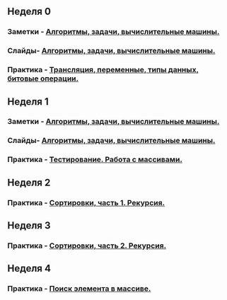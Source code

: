 ## Неделя 0
### Заметки - [Алгоритмы, задачи, вычислительные машины.](0_intro/lection/0_0_plan.md)

### Слайды- [Алгоритмы, задачи, вычислительные машины.](0_intro/lection/slides/0_introduction.pdf)

### Практика - [Трансляция, переменные, типы данных, битовые операции.](0_intro/practice/practice.md)

## Неделя 1
### Заметки - [Алгоритмы, задачи, вычислительные машины.](1_arrays_complexity_testing/lection/1_0_plan.md)

### Слайды- [Алгоритмы, задачи, вычислительные машины.](1_arrays_complexity_testing/lection/slides/1_arrays_complexity_testing.pdf)

### Практика - [Тестирование. Работа с массивами.](1_arrays_complexity_testing/practice/practice.md)

## Неделя 2

### Практика - [Сортировки, часть 1. Рекурсия.](2_sorting_simple/practice/practice.md)

## Неделя 3

### Практика - [Сортировки, часть 2. Рекурсия.](3_sorting_recursion/practice/practice.md)

## Неделя 4

### Практика - [Поиск элемента в массиве.](4_search/practice/practice.md)